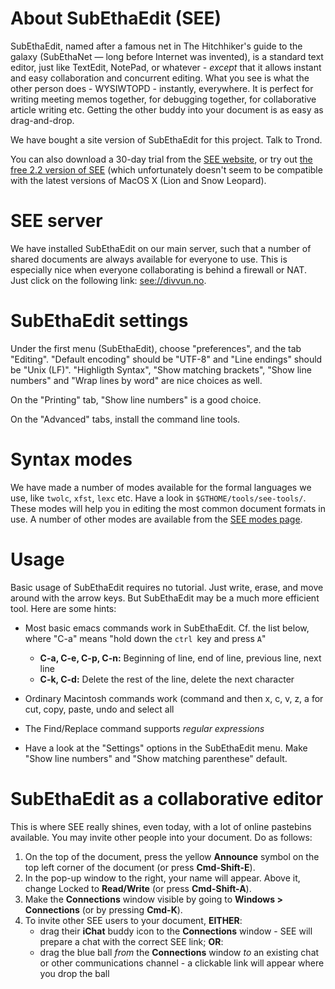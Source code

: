 About SubEthaEdit (SEE)
=======================

SubEthaEdit, named after a famous net in The Hitchhiker's guide to the
galaxy (SubEthaNet — long before Internet was invented), is a standard
text editor, just like TextEdit, NotePad, or whatever - *except* that it
allows instant and easy collaboration and concurrent editing. What you
see is what the other person does - WYSIWTOPD - instantly, everywhere.
It is perfect for writing meeting memos together, for debugging
together, for collaborative article writing etc. Getting the other buddy
into your document is as easy as drag-and-drop.

We have bought a site version of SubEthaEdit for this project. Talk to
Trond.

You can also download a 30-day trial from the [SEE
website](http://www.codingmonkeys.de/subethaedit/), or try out [the free
2.2 version of SEE](http://www.codingmonkeys.de/subethaedit/old.html)
(which unfortunately doesn't seem to be compatible with the latest
versions of MacOS X (Lion and Snow Leopard).

SEE server
==========

We have installed SubEthaEdit on our main server, such that a number of
shared documents are always available for everyone to use. This is
especially nice when everyone collaborating is behind a firewall or NAT.
Just click on the following link: [see://divvun.no](see://divvun.no).

SubEthaEdit settings
====================

Under the first menu (SubEthaEdit), choose "preferences", and the tab
"Editing". "Default encoding" should be "UTF-8" and "Line endings"
should be "Unix (LF)". "Highligth Syntax", "Show matching brackets",
"Show line numbers" and "Wrap lines by word" are nice choices as well.

On the "Printing" tab, "Show line numbers" is a good choice.

On the "Advanced" tabs, install the command line tools.

Syntax modes
============

We have made a number of modes available for the formal languages we
use, like `twolc`, `xfst`, `lexc` etc. Have a look in
`$GTHOME/tools/see-tools/`. These modes will help you in editing the
most common document formats in use. A number of other modes are
available from the [SEE modes
page](http://www.codingmonkeys.de/subethaedit/modes.html).

Usage
=====

Basic usage of SubEthaEdit requires no tutorial. Just write, erase, and
move around with the arrow keys. But SubEthaEdit may be a much more
efficient tool. Here are some hints:

-   Most basic emacs commands work in SubEthaEdit. Cf. the list below,
    where "C-a" means "hold down the `ctrl `key and press `A`"
    -   **C-a, C-e, C-p, C-n:**
        Beginning of line, end of line, previous line, next line

    <!-- -->

    -   **C-k, C-d:**
        Delete the rest of the line, delete the next character
-   Ordinary Macintosh commands work (command and then x, c, v, z, a for
    cut, copy, paste, undo and select all
-   The Find/Replace command supports *regular expressions*
-   Have a look at the "Settings" options in the SubEthaEdit menu. Make
    "Show line numbers" and "Show matching parenthese" default.

SubEthaEdit as a collaborative editor
=====================================

This is where SEE really shines, even today, with a lot of online
pastebins available. You may invite other people into your document. Do
as follows:

1.  On the top of the document, press the yellow **Announce** symbol on
    the top left corner of the document (or press **Cmd-Shift-E**).
2.  In the pop-up window to the right, your name will appear. Above it,
    change Locked to **Read/Write** (or press **Cmd-Shift-A**).
3.  Make the **Connections** window visible by going to **Windows &gt;
    Connections** (or by pressing **Cmd-K**).
4.  To invite other SEE users to your document, **EITHER**:
    -   drag their **iChat** buddy icon to the **Connections** window -
        SEE will prepare a chat with the correct SEE link; **OR**:
    -   drag the blue ball *from* the **Connections** window *to* an
        existing chat or other communications channel - a clickable link
        will appear where you drop the ball
